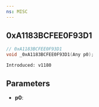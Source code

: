 ```yaml
---
ns: MISC
---
```

## 0xA1183BCFEE0F93D1

```c
// 0xA1183BCFEE0F93D1
void _0xA1183BCFEE0F93D1(Any p0);
```

```
Introduced: v1180
```

## Parameters
* **p0**:

